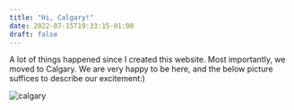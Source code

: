 ```yaml
---
title: "Hi, Calgary!"
date: 2022-07-15T19:33:15-01:00
draft: false 
---
```


A lot of things happened since I created this website. Most importantly, we moved to Calgary. We are very happy to be here, and the below picture suffices to describe our excitement:)

![calgary](/img/calgary.jpg)

